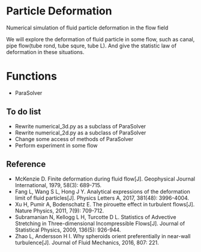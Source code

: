 # Particle Deformation
Numerical simulation of fluid particle deformation in the flow field

We will explore the deformation of fluid particle in some flow, such as canal, 
pipe flow(tube rond, tube squre, tube L). And give the statistic law of deformation 
in these situations.

# Functions

* ParaSolver

## To do list

* Rewrite numerical_3d.py as a subclass of ParaSolver
* Rewrite numerical_2d.py as a subclass of ParaSolver
* Change some access of methods of ParaSolver
* Perform experiment in some flow

## Reference

* McKenzie D. Finite deformation during fluid flow[J]. Geophysical Journal International, 1979, 58(3): 689-715.
* Fang L, Wang S L, Hong J Y. Analytical expressions of the deformation limit of fluid particles[J]. Physics Letters A, 2017, 381(48): 3996-4004.
* Xu H, Pumir A, Bodenschatz E. The pirouette effect in turbulent flows[J]. Nature Physics, 2011, 7(9): 709-712.
* Subramanian N, Kellogg L H, Turcotte D L. Statistics of Advective Stretching in Three-dimensional Incompressible Flows[J]. Journal of Statistical Physics, 2009, 136(5): 926-944.
* Zhao L, Andersson H I. Why spheroids orient preferentially in near-wall turbulence[J]. Journal of Fluid Mechanics, 2016, 807: 221.

